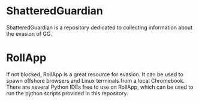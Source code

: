 # ShatteredGuardian
ShatteredGuardian is a repository dedicated to collecting information about the evasion of GG.

# RollApp
If not blocked, RollApp is a great resource for evasion. It can be used to spawn offshore browsers and Linux terminals from a local Chromebook. There are several Python IDEs free to use on RollApp, which can be used to run the python scripts provided in this repository.
